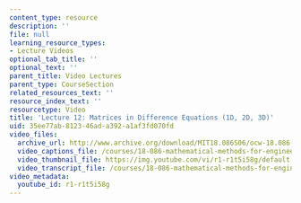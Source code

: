 ```yaml
---
content_type: resource
description: ''
file: null
learning_resource_types:
- Lecture Videos
optional_tab_title: ''
optional_text: ''
parent_title: Video Lectures
parent_type: CourseSection
related_resources_text: ''
resource_index_text: ''
resourcetype: Video
title: 'Lecture 12: Matrices in Difference Equations (1D, 2D, 3D)'
uid: 35ee77ab-8123-46ad-a392-a1af3fd070fd
video_files:
  archive_url: http://www.archive.org/download/MIT18.086S06/ocw-18.086-06mar2006-220k.mp4
  video_captions_file: /courses/18-086-mathematical-methods-for-engineers-ii-spring-2006/46fa122cfd4e55bdbc0a999d361210b1_r1-r1t5i58g.vtt
  video_thumbnail_file: https://img.youtube.com/vi/r1-r1t5i58g/default.jpg
  video_transcript_file: /courses/18-086-mathematical-methods-for-engineers-ii-spring-2006/8c600e2f7c683b976fcbb4cb1e0ae77f_r1-r1t5i58g.pdf
video_metadata:
  youtube_id: r1-r1t5i58g
---
```


